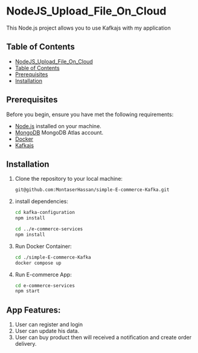# NodeJS_Upload_File_On_Cloud

This Node.js project allows you to use Kafkajs with my application

## Table of Contents

  - [NodeJS\_Upload\_File\_On\_Cloud](#nodejs_upload_file_on_cloud)
  - [Table of Contents](#table-of-contents)
  - [Prerequisites](#prerequisites)
  - [Installation](#installation)

## Prerequisites

Before you begin, ensure you have met the following requirements:

- [Node.js](https://nodejs.org/) installed on your machine.
- [MongoDB](https://www.mongodb.com/) MongoDB Atlas account.
- [Docker](https://www.docker.com/)
- [Kafkajs](https://kafka.js.org/docs/getting-started)

## Installation

1. Clone the repository to your local machine:

   ```bash
   git@github.com:MontaserHassan/simple-E-commerce-Kafka.git

2. install dependencies:

    ```bash
    cd kafka-configuration
    npm install

    cd ../e-commerce-services
    npm install

3. Run Docker Container:

   ```bash
   cd ./simple-E-commerce-Kafka
   docker compose up

4. Run E-commerce App:
    ```bash
    cd e-commerce-services
    npm start

<h2>App Features:</h2>
<ol>
 <li>User can register and login</li>
 <li>User can update  his data.</li>
 <li>User can buy product then will received a notification and create order delivery.</li>
</ol>